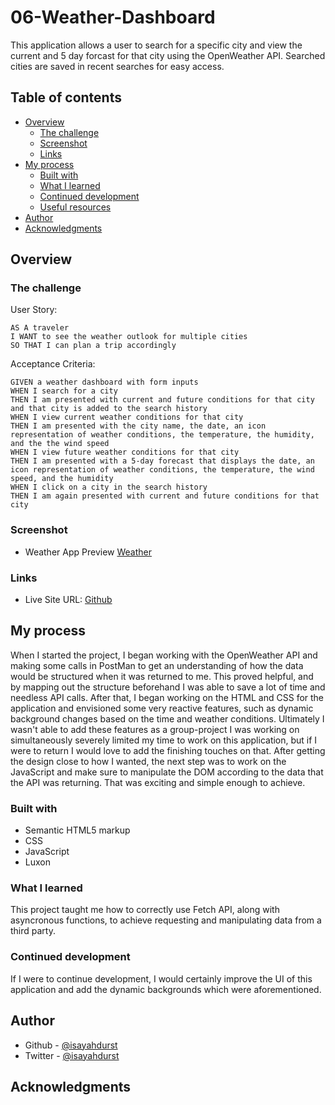 # 06-Weather-Dashboard

This application allows a user to search for a specific city and view the current and 5 day forcast for that city using the OpenWeather API. Searched cities are saved in recent searches for easy access.

## Table of contents

-   [Overview](#overview)
    -   [The challenge](#the-challenge)
    -   [Screenshot](#screenshot)
    -   [Links](#links)
-   [My process](#my-process)
    -   [Built with](#built-with)
    -   [What I learned](#what-i-learned)
    -   [Continued development](#continued-development)
    -   [Useful resources](#useful-resources)
-   [Author](#author)
-   [Acknowledgments](#acknowledgments)

## Overview

### The challenge

User Story:

```
AS A traveler
I WANT to see the weather outlook for multiple cities
SO THAT I can plan a trip accordingly
```

Acceptance Criteria:

```
GIVEN a weather dashboard with form inputs
WHEN I search for a city
THEN I am presented with current and future conditions for that city and that city is added to the search history
WHEN I view current weather conditions for that city
THEN I am presented with the city name, the date, an icon representation of weather conditions, the temperature, the humidity, and the the wind speed
WHEN I view future weather conditions for that city
THEN I am presented with a 5-day forecast that displays the date, an icon representation of weather conditions, the temperature, the wind speed, and the humidity
WHEN I click on a city in the search history
THEN I am again presented with current and future conditions for that city
```

### Screenshot

-   Weather App Preview [Weather](./assets/images/Screenshot.JPG?raw=true 'Screenshot')

### Links

-   Live Site URL: [Github](https://isayahdurst.github.io/06-weather-dashboard)

## My process

When I started the project, I began working with the OpenWeather API and making some calls in PostMan to get an understanding of how the data would be structured when it was returned to me. This proved helpful, and by mapping out the structure beforehand I was able to save a lot of time and needless API calls. After that, I began working on the HTML and CSS for the application and envisioned some very reactive features, such as dynamic background changes based on the time and weather conditions. Ultimately I wasn't able to add these features as a group-project I was working on simultaneously severely limited my time to work on this application, but if I were to return I would love to add the finishing touches on that. After getting the design close to how I wanted, the next step was to work on the JavaScript and make sure to manipulate the DOM according to the data that the API was returning. That was exciting and simple enough to achieve.

### Built with

-   Semantic HTML5 markup
-   CSS
-   JavaScript
-   Luxon

### What I learned

This project taught me how to correctly use Fetch API, along with asyncronous functions, to achieve requesting and manipulating data from a third party.

### Continued development

If I were to continue development, I would certainly improve the UI of this application and add the dynamic backgrounds which were aforementioned.

## Author

-   Github - [@isayahdurst](https://www.github.com/isayahdurst)
-   Twitter - [@isayahdurst](https://www.twitter.com/isayahdurst)

## Acknowledgments
